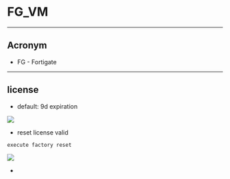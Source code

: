 # FG_VM

---

## Acronym
* FG - Fortigate

---

## license
* default: 9d expiration

[<img src="https://i.imgur.com/gG5i2jf.png">](https://i.imgur.com/gG5i2jf.png)

* reset license valid
```` fortios
execute factory reset
````

[<img src="https://i.imgur.com/s9xmwaB.png">](https://i.imgur.com/s9xmwaB.png)

* 
